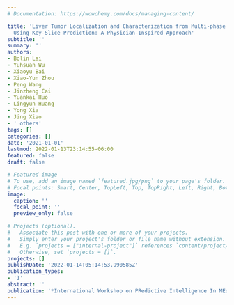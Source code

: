 ```yaml
---
# Documentation: https://wowchemy.com/docs/managing-content/

title: 'Liver Tumor Localization and Characterization from Multi-phase MR Volumes
  Using Key-Slice Prediction: A Physician-Inspired Approach'
subtitle: ''
summary: ''
authors:
- Bolin Lai
- Yuhsuan Wu
- Xiaoyu Bai
- Xiao-Yun Zhou
- Peng Wang
- Jinzheng Cai
- Yuankai Huo
- Lingyun Huang
- Yong Xia
- Jing Xiao
- ' others'
tags: []
categories: []
date: '2021-01-01'
lastmod: 2022-01-13T23:14:55-06:00
featured: false
draft: false

# Featured image
# To use, add an image named `featured.jpg/png` to your page's folder.
# Focal points: Smart, Center, TopLeft, Top, TopRight, Left, Right, BottomLeft, Bottom, BottomRight.
image:
  caption: ''
  focal_point: ''
  preview_only: false

# Projects (optional).
#   Associate this post with one or more of your projects.
#   Simply enter your project's folder or file name without extension.
#   E.g. `projects = ["internal-project"]` references `content/project/deep-learning/index.md`.
#   Otherwise, set `projects = []`.
projects: []
publishDate: '2022-01-14T05:14:53.990585Z'
publication_types:
- '1'
abstract: ''
publication: '*International Workshop on PRedictive Intelligence In MEdicine*'
---
```

